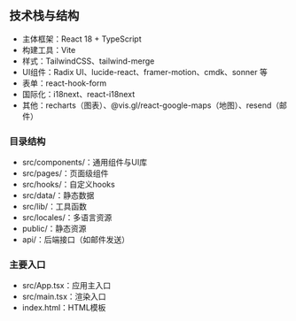 ## 技术栈与结构
- 主体框架：React 18 + TypeScript
- 构建工具：Vite
- 样式：TailwindCSS、tailwind-merge
- UI组件：Radix UI、lucide-react、framer-motion、cmdk、sonner 等
- 表单：react-hook-form
- 国际化：i18next、react-i18next
- 其他：recharts（图表）、@vis.gl/react-google-maps（地图）、resend（邮件）

### 目录结构
- src/components/：通用组件与UI库
- src/pages/：页面级组件
- src/hooks/：自定义hooks
- src/data/：静态数据
- src/lib/：工具函数
- src/locales/：多语言资源
- public/：静态资源
- api/：后端接口（如邮件发送）

### 主要入口
- src/App.tsx：应用主入口
- src/main.tsx：渲染入口
- index.html：HTML模板